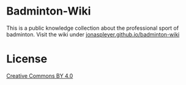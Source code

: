 # Badminton-Wiki

This is a public knowledge collection about the professional sport of badminton.
Visit the wiki under
[jonaspleyer.github.io/badminton-wiki](https://jonaspleyer.github.io/badminton-wiki/)

# License

[Creative Commons BY 4.0](https://creativecommons.org/licenses/by/4.0/)

